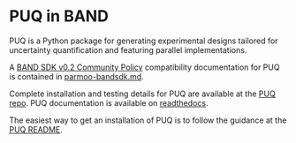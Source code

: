 # PUQ in BAND 

PUQ is a Python package for generating experimental designs tailored for uncertainty quantification and featuring parallel implementations.

A [BAND SDK v0.2 Community Policy](/resources/sdkpolicies/bandsdk.md) compatibility documentation for PUQ is contained in [parmoo-bandsdk.md](/software/PUQ/PUQ-bandsdk.md).

Complete installation and testing details for PUQ are available at the [PUQ repo](https://github.com/parallelUQ/PUQ). PUQ documentation is available on [readthedocs](https://puq.readthedocs.io/).

The easiest way to get an installation of PUQ is to follow the guidance at the [PUQ README](https://github.com/parallelUQ/PUQ/blob/main/README.rst).
